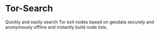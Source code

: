 # Tor-Search
Quickly and easily search Tor exit nodes based on geodata securely and anonymously offline and instantly build node lists.
